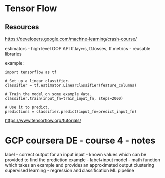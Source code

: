 # Tensor Flow
## Resources
https://developers.google.com/machine-learning/crash-course/

estimators - high level OOP API
tf.layers, tf.losses, tf.metrics - reusable libraries

example:
```
import tensorflow as tf

# Set up a linear classifier.
classifier = tf.estimator.LinearClassifier(feature_columns)

# Train the model on some example data.
classifier.train(input_fn=train_input_fn, steps=2000)

# Use it to predict.
predictions = classifier.predict(input_fn=predict_input_fn)
```

https://www.tensorflow.org/tutorials/

# GCP coursera DE - course 4 - notes

label - correct output for an input
input - known values which can be provided to find the prediction
example - label+input
model - math function which takes an example and provides an approximated output
clustering
supervised learning - regression and classification
ML pipeline

